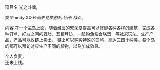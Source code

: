 
项目名 光之斗魂,

类型   unity 2D 经营养成类游戏 抽卡 战斗。

内容      在一个主岛上面，随着经营的繁荣度提高可以修键各种各样的建筑，完成各种订单，好友之间的互助，互相拜访，一起钓鱼结合联盟，等社交玩法，生产产品，产品可以放链上卖出，
      链上可以购买特殊的岛屿，高达三四十种类。每个岛屿都可以拜访对应生产不同的植物，以及加成效果。

个人负责，       
还未上线。
